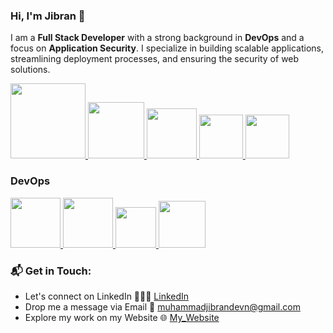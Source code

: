 ### Hi, I'm Jibran 👋

I am a **Full Stack Developer** with a strong background in **DevOps** and a focus on **Application Security**. I specialize in building scalable applications, streamlining deployment processes, and ensuring the security of web solutions.

<p float="left">

  <a href="https://python.org/" target="_blank">
    <img src="https://drive.google.com/uc?export=view&id=1F4ToBG9N-N1af4_mNDsW9dMcby_VfzUZ" height="120" />
  </a>

  <a href="https://python.org/" target="_blank">
    <img src="https://media1.giphy.com/media/KAq5w47R9rmTuvWOWa/giphy.gif" height="90" />
  </a>

  <a href="https://www.djangoproject.com/" target="_blank">
    <img src="https://www.edgica.com/wp-content/files/django-logo-big.jpg" height="80" />
  </a>

  <a href="https://www.w3.org/wiki/The_web_standards_model_-_HTML_CSS_and_JavaScript" target="_blank">
    <img src="https://raw.githubusercontent.com/itsksaurabh/itsksaurabh/master/assets/html-css-js.png" height="70" />
  </a>

  <a href="https://www.w3.org/wiki/The_web_standards_model_-_HTML_CSS_and_JavaScript" target="_blank">
    <img src="https://i.giphy.com/media/v1.Y2lkPTc5MGI3NjExYzlpM2NjejliMDB2djVjczdmZjFjcDg5bmE0dDJsYzJncnpncnR5YyZlcD12MV9pbnRlcm5hbF9naWZfYnlfaWQmY3Q9Zw/z1eFOJe0fbiXa1RPy3/giphy.gif" height="70" />
  </a>
</p>

### DevOps

<p float="left">
  <a href="https://docs.gitlab.com/ee/ci/" target="_blank">
    <img src="https://i.giphy.com/media/v1.Y2lkPTc5MGI3NjExajFic212ZDVyZnFyMjdjaTF1a2F3YmYxYjJuZng2OHBrNjlsOW8wciZlcD12MV9pbnRlcm5hbF9naWZfYnlfaWQmY3Q9Zw/gYDYIpWvbWp54hj3gW/giphy.gif" height="80" />
  </a>

  <a href="https://docs.gitlab.com/ee/ci/" target="_blank">
    <img src="https://raw.githubusercontent.com/itsksaurabh/itsksaurabh/master/assets/docker.gif" height="80" />
  </a>

  <a href="https://docs.gitlab.com/ee/ci/" target="_blank">
    <img src="https://raw.githubusercontent.com/itsksaurabh/itsksaurabh/master/assets/cicd.gif" height="65" />
  </a>

  <a href="https://aws.amazon.com/" target="_blank">
    <img src="https://raw.githubusercontent.com/itsksaurabh/itsksaurabh/master/assets/aws.gif" height="75" />
  </a>
</p>

### 📬 Get in Touch:
- Let's connect on LinkedIn 👨🏻‍💻 [LinkedIn](https://www.linkedin.com/in/muhammad-jibran220/)
- Drop me a message via Email 💌 muhammadjibrandevn@gmail.com
- Explore my work on my Website 🌐 [My_Website](muhammadjibran.netlify.app)
